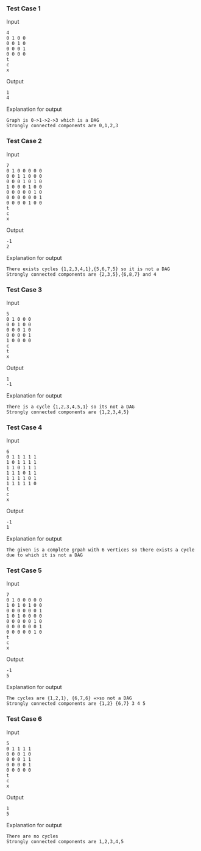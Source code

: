 
### Test Case 1

Input

```
4
0 1 0 0
0 0 1 0
0 0 0 1
0 0 0 0
t
c
x
```

Output

```
1
4
```

Explanation for output

```
Graph is 0->1->2->3 which is a DAG
Strongly connected components are 0,1,2,3
```


### Test Case 2

Input

```
7
0 1 0 0 0 0 0
0 0 1 1 0 0 0
0 0 0 1 0 1 0
1 0 0 0 1 0 0
0 0 0 0 0 1 0
0 0 0 0 0 0 1
0 0 0 0 1 0 0
t
c
x
```

Output

```
-1
2
```

Explanation for output

```
There exists cycles {1,2,3,4,1},{5,6,7,5} so it is not a DAG
Strongly connected components are {2,3,5},{6,8,7} and 4
```


### Test Case 3

Input

```
5
0 1 0 0 0
0 0 1 0 0
0 0 0 1 0
0 0 0 0 1
1 0 0 0 0
c
t
x
```

Output

```
1
-1
```

Explanation for output

```
There is a cycle {1,2,3,4,5,1} so its not a DAG
Strongly connected components are {1,2,3,4,5}
```


### Test Case 4

Input

```
6
0 1 1 1 1 1
1 0 1 1 1 1
1 1 0 1 1 1
1 1 1 0 1 1
1 1 1 1 0 1
1 1 1 1 1 0
t
c
x
```

Output

```
-1
1
```

Explanation for output

```
The given is a complete grpah with 6 vertices so there exists a cycle due to which it is not a DAG
```

### Test Case 5

Input

```
7
0 1 0 0 0 0 0
1 0 1 0 1 0 0
0 0 0 0 0 0 1
1 0 1 0 0 0 0
0 0 0 0 0 1 0
0 0 0 0 0 0 1
0 0 0 0 0 1 0
t
c
x
```

Output

```
-1
5
```

Explanation for output

```
The cycles are {1,2,1}, {6,7,6} =>so not a DAG
Strongly connected components are {1,2} {6,7} 3 4 5
```


### Test Case 6

Input

```
5
0 1 1 1 1
0 0 0 1 0 
0 0 0 1 1 
0 0 0 0 1 
0 0 0 0 0 
t
c
x
```

Output

```
1
5
```

Explanation for output

```
There are no cycles
Strongly connected components are 1,2,3,4,5
```

